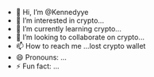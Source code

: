 - 👋 Hi, I’m @Kennedyye
- 👀 I’m interested in crypto...
- 🌱 I’m currently learning crypto...
- 💞️ I’m looking to collaborate on crypto...
- 📫 How to reach me ...lost crypto wallet
- 😄 Pronouns: ...
- ⚡ Fun fact: ...

<!---
Kennedyye/Kennedyye is a ✨ special ✨ repository because its `README.md` (this file) appears on your GitHub profile.
You can click the Preview link to take a look at your changes.
--->
